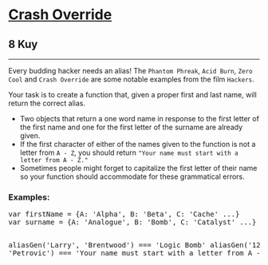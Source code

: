 <h1><a href="https://www.codewars.com/kata/578c1e2edaa01a9a02000b7f">Crash Override</a></h1>
<h2>8 Kuy</h2>
<hr>
<p>Every budding hacker needs an alias! 
The <code>Phantom Phreak</code>, <code>Acid Burn</code>, <code>Zero Cool</code> and <code>Crash Override</code> 
are some notable examples from the film <code>Hackers</code>.</p>
<p>Your task is to create a function that, given a proper first and last name, will return the correct alias.</p>
<ul>
<li>Two objects that return a one word name in response to the first letter of the first name and one for 
the first letter of the surname are already given.</li>
<li>If the first character of either of the names given to the function is not a letter from <code>A - Z</code>, 
you should return <code>"Your name must start with a letter from A - Z."</code></li>
<li>Sometimes people might forget to capitalize the first letter of their name 
so your function should accommodate for these grammatical errors.</li>
</ul>
<h3>Examples:</h3>
<pre>
var firstName = {A: 'Alpha', B: 'Beta', C: 'Cache' ...}
var surname = {A: 'Analogue', B: 'Bomb', C: 'Catalyst' ...}

aliasGen('Larry', 'Brentwood') === 'Logic Bomb'
aliasGen('123abc', 'Petrovic') === 'Your name must start with a letter from A - Z.'
</pre>
